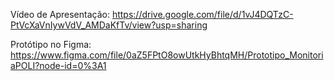 Vídeo de Apresentação:
https://drive.google.com/file/d/1vJ4DQTzC-PtVcXaVnIywVdV_AMDaKfTv/view?usp=sharing

Protótipo no Figma: https://www.figma.com/file/0aZ5FPtO8owUtkHyBhtqMH/Prototipo_MonitoriaPOLI?node-id=0%3A1

